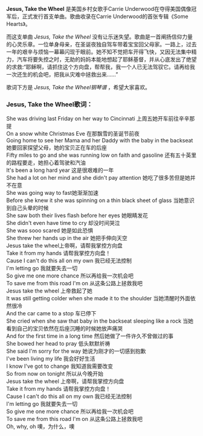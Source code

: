 

**Jesus, Take the Wheel** 是美国乡村女歌手Carrie
Underwood在夺得美国偶像冠军后，正式发行首支单曲。歌曲收录在Carrie Underwood的首张专辑《Some Hearts》。

而这支单曲 _Jesus, Take the Wheel_
没有让乐迷失望。歌曲是一首阐扬信仰力量的心灵乐章。一位单身母亲，在圣诞夜独自驾车带着宝宝回父母家。一路上，过去一年的艰辛与烦恼一幕幕闪现于眼前。她不知不觉把车开得飞快，又因无法集中精力，汽车将要失控之时，无助的妈妈本能地想起了耶稣基督，并从心底发出了绝望的求救:“耶稣啊，请抓住这个方向盘，帮帮我，我一个人已无法驾驭它。请再给我一次还生的机会吧，把我从灾难中拯救出来……”

歌词下方是 _Jesus, Take the Wheel钢琴谱_ ，希望大家喜欢。

### Jesus, Take the Wheel歌词：

She was driving last Friday on her way to Cincinnati 上周五她开车前往辛辛那提  
On a snow white Christmas Eve 在那飘雪的圣诞节前夜  
Going home to see her Mama and her Daddy with the baby in the backseat
她要回家探望父母，她的宝贝正在车的后座  
Fifty miles to go and she was running low on faith and gasoline
还有五十英里的路程要走，她担心着驾驶和汽油  
It's been a long hard year 这是很艰难的一年  
She had a lot on her mind and she didn't pay attention 她吃了很多苦但是她并不在意  
She was going way to fast她渐渐加速  
Before she knew it she was spinning on a thin black sheet of glass
当她意识到自己头晕的时候  
She saw both their lives flash before her eyes 她眼睛发花  
She didn't even have time to cry 却没时间哭泣  
She was sooo scared 她是如此恐惧  
She threw her hands up in the air 她把手伸向天空  
Jesus take the wheel上帝啊，请帮我掌控方向盘  
Take it from my hands 请帮我掌控方向盘！  
Cause I can't do this all on my own 我已经无法控制  
I'm letting go 我就要失去一切  
So give me one more chance 所以再给我一次机会吧  
To save me from this road I'm on 从这条公路上拯救我吧  
Jesus take the wheel 上帝救起了她  
It was still getting colder when she made it to the shoulder 当她清醒时外面依然很冷  
And the car came to a stop 车已停下  
She cried when she saw that baby in the backseat sleeping like a rock
当她看到自己的宝贝依然在后座沉睡的时候她放声痛哭  
And for the first time in a long time 然后她做了一件许久不曾做过的事  
She bowed her head to pray 低头默默祈祷  
She said I'm sorry for the way 她说为刚才的一切感到抱歉  
I've been living my life 我会好好生活  
I know I've got to change 我知道我需要改变  
So from now on tonight 所以从今晚开始  
Jesus take the wheel 上帝啊，请帮我掌控方向盘  
Take it from my hands 请帮我掌控方向盘！  
Cause I can't do this all on my own 我已经无法控制  
I'm letting go 我就要失去一切  
So give me one more chance 所以再给我一次机会吧  
To save me from this road I'm on 从这条公路上拯救我吧  
Oh, why, oh 噢，为什么，噢

